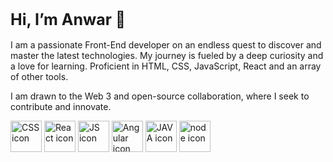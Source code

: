 <h1 style=font-size:25px>Hi, I’m Anwar 👋</h1> 
        
I am a passionate Front-End developer on an endless quest to discover and master the latest technologies. 
My journey is fueled by a deep curiosity and a love for learning.
Proficient in HTML, CSS, JavaScript, React and an array of other tools.

I am drawn to the Web 3 and open-source collaboration, where I seek to contribute and innovate.
 <div>

<img src="https://cdn4.iconfinder.com/data/icons/flat-brand-logo-2/512/css3-512.png" style="width: 50px; height: 50px;"
alt="CSS icon">
<img src="https://cdn0.iconfinder.com/data/icons/logos-brands-in-colors/128/react_color-512.png" style="width: 50px; height: 50px;"
alt="React icon">
<img src="https://cdn4.iconfinder.com/data/icons/logos-and-brands/512/187_Js_logo_logos-512.png" style="width: 50px; height: 50px;"
alt=" JS icon">
<img src="https://cdn4.iconfinder.com/data/icons/logos-and-brands/512/21_Angular_logo_logos-512.png" style="width: 50px; height: 50px;"
alt="Angular icon">
<img src="https://cdn2.iconfinder.com/data/icons/coding-files-extensions/512/coding-file-extension-java-256.png" style="width: 50px; height: 50px;"
alt=" JAVA icon">
<img src="https://icons.iconarchive.com/icons/cjdowner/cryptocurrency-flat/256/Ethereum-ETH-icon.png"  style="width: 50px; height: 50px;" alt="node icon">

</div>

        

